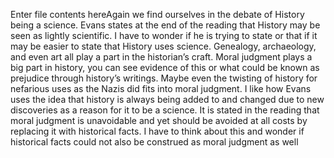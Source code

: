 Enter file contents hereAgain we find ourselves in the debate of History being a science. Evans states at the end of the reading that History may be seen as lightly scientific. I have to wonder if he is trying to state or that if it may be easier to state that History uses science. Genealogy, archaeology, and even art all play a part in the historian’s craft. Moral judgment plays a big part in history, you can see evidence of this or what could be known as prejudice through history’s writings. Maybe even the twisting of history for nefarious uses as the Nazis did fits into moral judgment. I like how Evans uses the idea that history is always being added to and changed due to new discoveries as a reason for it to be a science. It is stated in the reading that moral judgment is unavoidable and yet should be avoided at all costs by replacing it with historical facts. I have to think about this and wonder if historical facts could not also be construed as moral judgment as well
